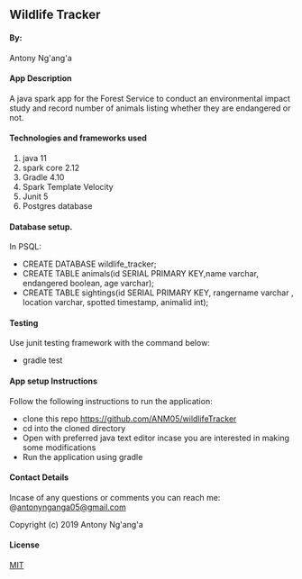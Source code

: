 ## Wildlife Tracker

#### By:
Antony Ng'ang'a
#### App Description
A java spark app for the Forest Service to conduct an environmental impact study and record number of animals listing whether they are endangered or not.

#### Technologies and frameworks used
1. java 11
2. spark core 2.12
3. Gradle 4.10
4. Spark Template Velocity
5. Junit 5
6. Postgres database
#### Database setup.
In PSQL:

* CREATE DATABASE wildlife_tracker;
* CREATE TABLE animals(id SERIAL PRIMARY KEY,name varchar, endangered boolean, age varchar);
* CREATE TABLE sightings(id SERIAL PRIMARY KEY, rangername varchar , location varchar, spotted timestamp, animalid int);
#### Testing
Use junit testing framework with the command below:
* gradle test
#### App setup Instructions
Follow the following instructions to run the application:
* clone this repo https://github.com/ANM05/wildlifeTracker
* cd into the cloned directory
* Open with preferred java text editor incase you are interested in making some modifications
* Run the application using gradle

#### Contact Details
Incase of any questions or comments you can reach me: @antonynganga05@gmail.com

Copyright (c) 2019 Antony Ng'ang'a

#### License
[MIT](https://choosealicense.com/licenses/mit/)
